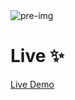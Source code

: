 <img src="https://res.cloudinary.com/dz209s6jk/image/upload/v1630058595/Challenges/axhe4rw0jpykyhdphhwc.jpg" alt="pre-img"/>

# Live ✨
<a href="devfinder-eneseken.netlify.app">Live Demo</a>
